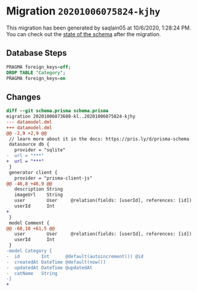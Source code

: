 # Migration `20201006075824-kjhy`

This migration has been generated by saqlain05 at 10/6/2020, 1:28:24 PM.
You can check out the [state of the schema](./schema.prisma) after the migration.

## Database Steps

```sql
PRAGMA foreign_keys=off;
DROP TABLE "Category";
PRAGMA foreign_keys=on
```

## Changes

```diff
diff --git schema.prisma schema.prisma
migration 20201006073608-kl..20201006075824-kjhy
--- datamodel.dml
+++ datamodel.dml
@@ -2,9 +2,9 @@
 // learn more about it in the docs: https://pris.ly/d/prisma-schema
 datasource db {
   provider = "sqlite"
-  url = "***"
+  url = "***"
 }
 generator client {
   provider = "prisma-client-js"
@@ -46,8 +46,9 @@
   description String
   imageUrl    String
   user        User     @relation(fields: [userId], references: [id])
   userId      Int
+ 
 }
 model Comment {
@@ -60,10 +61,5 @@
   user        User     @relation(fields: [userId], references: [id])
   userId      Int      
 }
-model Category {
-  id        Int      @default(autoincrement()) @id
-  createdAt DateTime @default(now())
-  updatedAt DateTime @updatedAt
-  catName   String   
-}
+
```


